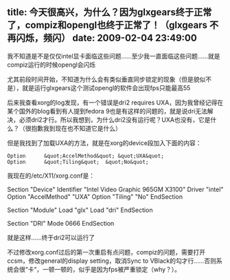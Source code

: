 title: 今天很高兴，为什么？因为glxgears终于正常了，compiz和opengl也终于正常了！（glxgears 不再闪烁，频闪）
date: 2009-02-04 23:49:00
---

&#25105;&#19981;&#30693;&#36947;&#26159;&#19981;&#26159;&#20165;&#20165;intel&#26174;&#21345;&#38754;&#20020;&#36825;&#20123;&#38382;&#39064;&#8230;&#8230;&#33267;&#23569;&#25105;&#19968;&#30452;&#38754;&#20020;&#36825;&#20123;&#38382;&#39064;&#8230;&#8230;&#23601;&#26159;compiz&#36816;&#34892;&#30340;&#26102;&#20505;opengl&#20250;&#38378;&#28865;

 &#23588;&#20854;&#21069;&#27573;&#26102;&#38388;&#24320;&#22987;&#65292;&#19981;&#30693;&#36947;&#20026;&#20160;&#20040;&#20250;&#26377;&#31867;&#20284;&#22402;&#30452;&#21516;&#27493;&#38145;&#23450;&#30340;&#29616;&#35937;&#65288;&#20294;&#26159;&#35980;&#20284;&#19981;&#26159;&#65289;&#65292;&#23601;&#26159;&#36816;&#34892;glxgears&#36825;&#20010;&#27979;&#35797;opengl&#30340;&#36719;&#20214;&#20250;&#20986;&#29616;fps&#21482;&#33021;&#26368;&#39640;55

 &#21518;&#26469;&#25105;&#26597;&#30475;xorg&#30340;log&#21457;&#29616;&#65292;&#26377;&#19968;&#20010;&#38169;&#35823;&#26159;dri2 requires UXA&#65292;&#22240;&#20026;&#25105;&#26366;&#32463;&#35760;&#24471;&#22312;&#26576;&#20010;&#22269;&#22806;&#30340;blog&#30475;&#21040;&#26377;&#20154;&#25552;&#21040;fedora 9&#20063;&#26159;&#26377;&#36825;&#26679;&#30340;&#38382;&#39064;&#30340;&#65292;&#23601;&#26159;&#35828;dri&#26080;&#27861;&#35299;&#20915;&#65292;&#24517;&#39035;dri2&#25165;&#34892;&#12290;&#25152;&#20197;&#25105;&#24819;&#21040;&#65292;&#20026;&#20160;&#20040;dri2&#27809;&#26377;&#36816;&#34892;&#21602;&#65311;UXA&#20063;&#27809;&#26377;&#65292;&#23427;&#26159;&#20160;&#20040;&#65311;&#65288;&#24456;&#25265;&#27465;&#25105;&#21040;&#29616;&#22312;&#20063;&#19981;&#30693;&#36947;&#23427;&#26159;&#20160;&#20040;&#65289;

 &#20294;&#26159;&#25105;&#25214;&#21040;&#20102;&#21152;&#36733;UXA&#30340;&#26041;&#27861;&#65292;&#23601;&#26159;&#22312;xorg&#30340;device&#27573;&#21152;&#20837;&#19979;&#38754;&#30340;&#20869;&#23481;&#65306;

 	Option		&quot;AccelMethod&quot;	&quot;UXA&quot;
 	Option		&quot;Tiling&quot;	&quot;No&quot;

 &#25105;&#29616;&#22312;&#30340;/etc/X11/xorg.conf&#26159;&#65306;

 Section &quot;Device&quot;
 	Identifier	&quot;Intel Video Graphic 965GM X3100&quot;
 	Driver		&quot;intel&quot;
 	Option		&quot;AccelMethod&quot;	&quot;UXA&quot;
 	Option		&quot;Tiling&quot;	&quot;No&quot;
 EndSection

 Section &quot;Module&quot;
 	Load		&quot;glx&quot;
 	Load		&quot;dri&quot;
 EndSection

 Section &quot;DRI&quot;
 	Mode		0666
 EndSection

 &#23601;&#26159;&#36825;&#26679;&#8230;&#8230;&#32456;&#20110;dri2&#21487;&#20197;&#36816;&#34892;&#20102;

 &#19981;&#36807;&#20462;&#25913;xorg.conf&#36807;&#21518;&#30340;&#31532;&#19968;&#27425;&#37325;&#21551;&#26377;&#28857;&#38382;&#39064;&#65292;compiz&#30340;&#38382;&#39064;&#65292;&#38656;&#35201;&#25171;&#24320;ccsm&#65292;&#20462;&#25913;general&#30340;display setting&#65292;&#21462;&#28040;Sync to VBlack&#30340;&#21246;&#25165;&#34892;&#8230;&#8230;&#21542;&#21017;&#31995;&#32479;&#20250;&#24456;&#8220;&#21345;&#8220;&#65292;&#19968;&#39039;&#19968;&#39039;&#30340;&#65292;&#20284;&#20046;&#26159;&#22240;&#20026;fps&#34987;&#20005;&#37325;&#38145;&#23450;&#65288;why&#65311;&#65289;&#12290;